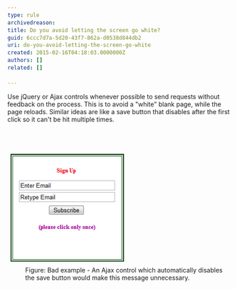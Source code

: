 ```yaml
---
type: rule
archivedreason: 
title: Do you avoid letting the screen go white?
guid: 6ccc7d7a-5d20-43f7-862a-d0538d844db2
uri: do-you-avoid-letting-the-screen-go-white
created: 2015-02-16T04:18:03.0000000Z
authors: []
related: []

---
```



<p>Use jQuery or Ajax controls whenever possible to send requests without 
feedback on the process. This is to avoid a "white" blank page, while 
the page reloads. Similar ideas are like a save button that disables 
after the first click so it can't be hit multiple times.
                </p>
<br><excerpt class='endintro'></excerpt><br>
<dl class="badImage"><dt> 
      <img border="0" src="../../assets/Bad-AjaxControls.jpg" alt="" style="margin:5px;" /> 
   </dt><dd>Figure: Bad example - An Ajax control which automatically disables the save button would make this message unnecessary.</dd></dl>


